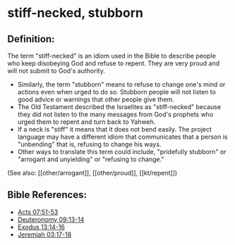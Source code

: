 # stiff-necked, stubborn #

## Definition: ##

The term "stiff-necked" is an idiom used in the Bible to describe people who keep disobeying God and refuse to repent. They are very proud and will not submit to God's authority.

* Similarly, the term "stubborn" means to refuse to change one's mind or actions even when urged to do so. Stubborn people will not listen to good advice or warnings that other people give them.
* The Old Testament described the Israelites as "stiff-necked" because they did not listen to the many messages from God's prophets who urged them to repent and turn back to Yahweh.
* If a neck is "stiff" it means that it does not bend easily. The project language may have a different idiom that communicates that a person is "unbending" that is, refusing to change his ways. 
* Other ways to translate this term could include, "pridefully stubborn" or "arrogant and unyielding" or "refusing to change."

(See also: [[other/arrogant]], [[other/proud]], [[kt/repent]])

## Bible References: ##

* [Acts 07:51-53](en/tn/act/help/07/51)
* [Deuteronomy 09:13-14](en/tn/deu/help/09/13)
* [Exodus 13:14-16](en/tn/exo/help/13/14)
* [Jeremiah 03:17-18](en/tn/jer/help/03/17)